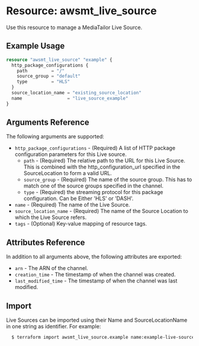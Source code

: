 # Resource: awsmt_live_source

Use this resource to manage a MediaTailor Live Source.

## Example Usage

```terraform
resource "awsmt_live_source" "example" {
  http_package_configurations {
    path         = "/"
    source_group = "default"
    type         = "HLS"
  }
  source_location_name = "existing_source_location"
  name                 = "live_source_example"
}
```

## Arguments Reference

The following arguments are supported:

- `http_package_configurations` - (Required) A list of HTTP package configuration parameters for this Live source.
  - `path` - (Required) The relative path to the URL for this Live Source. This is combined with the http_configuration_url specified in the SourceLocation to form a valid URL.
  - `source_group` - (Required) The name of the source group. This has to match one of the source groups specified in the channel.
  - `type` - (Required) the streaming protocol for this package configuration. Can be Either 'HLS' or 'DASH'.
- `name` - (Required) The name of the Live Source.
- `source_location_name` - (Required) The name of the Source Location to which the Live Source refers.
- `tags` - (Optional) Key-value mapping of resource tags.

## Attributes Reference

In addition to all arguments above, the following attributes are exported:

- `arn` - The ARN of the channel.
- `creation_time` - The timestamp of when the channel was created.
- `last_modified_time` - The timestamp of when the channel was last modified.

## Import

Live Sources can be imported using their Name and SourceLocationName in one string as identifier. For example:

```sh
  $ terraform import awsmt_live_source.example name:example-live-source,example-source-location

